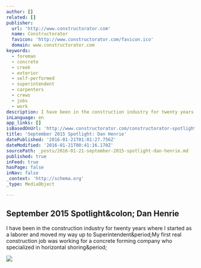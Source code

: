 ```yaml
---
author: []
related: []
publisher:
  url: 'http://www.constructorator.com'
  name: Constructorator
  favicon: 'http://www.constructorator.com/favicon.ico'
  domain: www.constructorator.com
keywords:
  - foreman
  - concrete
  - creek
  - exterior
  - self-performed
  - superintendent
  - carpenters
  - crews
  - jobs
  - work
description: ​I have been in the construction industry for twenty years where I started as a laborer and moved my way up to Superintendent.My first real construction job was working for a concrete forming company who specialized in horizontal shoring.
inLanguage: en
app_links: []
isBasedOnUrl: 'http://www.constructorator.com/constructorator-spotlight/september-2015-spotlight-dan-henrie'
title: 'September 2015 Spotlight: Dan Henrie'
datePublished: '2016-01-21T01:01:27.756Z'
dateModified: '2016-01-21T00:41:16.170Z'
sourcePath: _posts/2016-01-21-september-2015-spotlight-dan-henrie.md
published: true
inFeed: true
hasPage: false
inNav: false
_context: 'http://schema.org'
_type: MediaObject

---
```

<article style=""><h1>September 2015 Spotlight&amp;colon; Dan Henrie</h1><p>​I have been in the construction industry for twenty years where I started as a laborer and moved my way up to Superintendent&amp;period;My first real construction job was working for a concrete forming company who specialized in horizontal shoring&amp;period;</p><img src="http://www.constructorator.com/uploads/2/6/0/5/26059504/1450662561.png" /></article>
